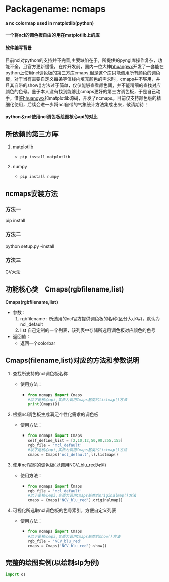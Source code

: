 # Packagename: ncmaps

#### a nc colormap used in matplotlib(python)

#### 一个将ncl的调色板自由的用在matplotlib上的库

#### 软件编写背景
目前ncl对python的支持并不完善,主要缺陷在于，所提供的pyngl库操作复杂，功能不全，且官方更新缓慢，在库开发前，国内一位大神[hhuangwx](https://github.com/hhuangwx/cmaps)开发了一套能在python上使用ncl调色板的第三方库cmaps,但是这个库只能调用所有颜色的调色板，对于当有需要自定义每条等值线内填充颜色的需求时，cmaps并不够用，并且其自带的show()方法过于简单，仅仅能够查看颜色阈，并不能精细的查找对应颜色的色号。鉴于本人没有找到能够比cmaps更好的第三方调色板，于是自己动手，借鉴[hhuangwx](https://github.com/hhuangwx/cmaps)和matplotlib源码，开发了ncmaps。目前仅支持颜色版的精细化使用，后续会进一步将ncl自带的气象统计方法集成出来，敬请期待！

#### python＆ncl使用ncl调色板绘图核心api的对比

## 所依赖的第三方库
1. matplotlib
    - ```python
      pip install matplotlib
      ```
2. numpy
    - ```python
      pip install numpy
      ```
## ncmaps安装方法

### 方法一

pip install 

### 方法二

python setup.py -install 

### 方法三

CV大法

## 功能核心类　Cmaps(rgbfilename,list)
**Cmaps(rgbfilename,list)**

- 参数：
    1.  rgbfilename : 所选用的ncl官方提供调色板的名称(区分大小写)，默认为ncl_default
    2.  list 自己定制的一个列表，该列表中存储所选用调色板对应颜色的色号
- 返回值：　
    -   返回一个colorbar

## Cmaps(filename,list)对应的方法和参数说明

1. 查找所支持的ncl调色板名称
    - 使用方法：
        - ```python
          from ncmaps import Cmaps
          #以下是核心api,实质为调用Cmaps基类的listmap()方法
          print(Cmaps())
          ```

2. 根据ncl调色板生成满足个性化需求的调色板
    - 使用方法：
        - ```python
          from ncmaps import Cmaps
          self_define_list = [2,10,12,50,90,255,155]
          rgb_file = 'ncl_default'
          #以下是核心api,实质为调用Cmaps基类的listmap()方法
          cmaps = Cmaps('ncl_default',l).listmap()
          ```


3. 使用ncl官网的调色板(以调用NCV_blu_red为例)
    - 使用方法：
        - ```python
          from ncmaps import Cmaps
          rgb_file = 'ncl_default'
          #以下是核心api,实质为调用Cmaps基类的originalmap()方法
          cmaps = Cmaps('NCV_blu_red').originalmap()
          ```

4. 可视化所选取ncl调色板的色号索引，方便自定义列表
    - 使用方法：
        - ```python
          from ncmaps import Cmaps
          #以下是核心api,实质为调用Cmaps基类的show()方法
          rgb_file = 'NCV_blu_red'
          cmaps = Cmaps('NCV_blu_red').show()
          ```


## 完整的绘图实例(以绘制slp为例)

```python
import os

```